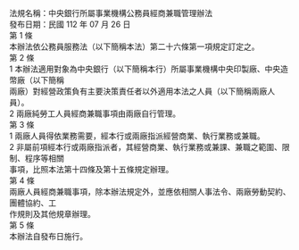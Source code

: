 法規名稱：中央銀行所屬事業機構公務員經商兼職管理辦法  
發布日期：民國 112 年 07 月 26 日  
第 1 條  
本辦法依公務員服務法（以下簡稱本法）第二十六條第一項規定訂定之。  
第 2 條  
1 本辦法適用對象為中央銀行（以下簡稱本行）所屬事業機構中央印製廠、中央造幣廠（以下簡稱  
兩廠）對經營政策負有主要決策責任者以外適用本法之人員（以下簡稱兩廠人員）。  
2 兩廠純勞工人員經商兼職事項由兩廠自行管理。  
第 3 條  
1 兩廠人員得依業務需要，經本行或兩廠指派經營商業、執行業務或兼職。  
2 非屬前項經本行或兩廠指派者，其經營商業、執行業務或兼課、兼職之範圍、限制、程序等相關  
事項，比照本法第十四條及第十五條規定辦理。  
第 4 條  
兩廠人員經商兼職事項，除本辦法規定外，並應依相關人事法令、兩廠勞動契約、團體協約、工  
作規則及其他規章辦理。  
第 5 條  
本辦法自發布日施行。  



